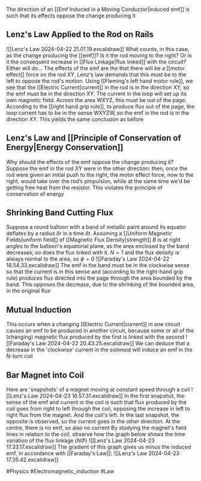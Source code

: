 The direction of an [[Emf Induced in a Moving Conductor|induced emf]] is such that its effects oppose the change producing it
## Lenz's Law Applied to the Rod on Rails
![[Lenz's Law 2024-04-22 21.01.19.excalidraw]]
What counts, in this case, as the change producing the [[emf]]? Is it the rod moving to the right? Or is it the consequent increase in [[Flux Linkage|flux linked]] with the circuit? Either will do...
The effects of the emf are the that there will be a [[motor effect]] force on the rod XY. Lenz's law demands that this must be to the left to oppose the rod's motion. Using [[Fleming's left hand motor rule]], we see that the [[Electric Current|current]] in the rod is in the direction XY, so the emf must be in the direction XY. The current in the loop will set up its own magnetic field. Across the area WXYZ, this must be out of the page. According to the [[right hand grip rule]], to produce flux out of the page, the loop current has to be in the sense WXYZW, so the emf in the rod is in the direction XY. This yields the same conclusion as before
## Lenz's Law and [[Principle of Conservation of Energy|Energy Conservation]]
Why should the effects of the emf oppose the change producing it? Suppose the emf in the rod XY were in the other direction: then, once the rod were given an initial push to the right, the motor effect force, now to the right, would take over the rod’s propulsion, while at the same time we'd be getting free heat from the resistor. This violates the principle of conservation of energy
## Shrinking Band Cutting Flux
Suppose a round balloon with a band of metallic paint around its equator deflates by a radius $\delta r$ in a time $\delta t$. Assuming a [[Uniform Magnetic Fields|uniform field]] of [[Magnetic Flux Density|strength]] $B$ is at right angles to the balloon's equatorial plane, as the area enclosed by the band decreases, so does the flux linked with it. $N=1$ and the flux density is always normal to the area, so $\phi=0$
![[Faraday's Law 2024-04-22 18.54.33.excalidraw]]
The emf in the band must be in the clockwise sense so that the current is in this sense and (according to the right-hand grip rule) produces flux directed into the page through the area bounded by the band. This opposes the decrease, due to the shrinking of the bounded area, in the original flux
## Mutual Induction
This occurs when a changing [[Electric Current|current]] in one circuit causes an emf to be produced in another circuit, because some or all of the (changing) magnetic flux produced by the first is linked with the second
![[Faraday's Law 2024-04-22 20.43.25.excalidraw]]
We can deduce that a decrease in the 'clockwise' current in the solenoid will induce an emf in the $N$-turn coil
## Bar Magnet into Coil
Here are 'snapshots' of a magnet moving at constant speed through a coil
![[Lenz's Law 2024-04-23 16.57.31.excalidraw]]
In the first snapshot, the sense of the emf and current in the coil is such that flux produced by the coil goes from right to left through the coil, opposing the increase in left to right flux from the magnet. And the coil's left. In the last snapshot, the opposite is observed, so the current goes in the other direction. At the centre, there is no emf, so also no current
By studying the magnet's field lines in relation to the coil, observe how the graph below shows the time variation of the flux linkage ($N\Phi$)
![[Lenz's Law 2024-04-23 17.33.17.excalidraw]]
The gradient of this graph gives us minus the induced emf, in accordance with [[Faraday's Law]]:
![[Lenz's Law 2024-04-23 17.35.42.excalidraw]]


#Physics #Electromagnetic_induction #Law